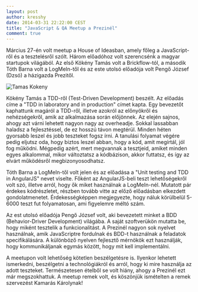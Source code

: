 ```yaml
---
layout: post
author: kresshy
date: 2014-03-31 22:22:00 CEST
title: "JavaScript & QA Meetup a Prezinél"
comment: true
---
```


Március 27-én volt meetup a House of Ideasban, amely főleg a JavaScript-ről és a tesztelésről szólt. Három előadóhoz volt szerencsénk a magyar startupok világából. Az első Kökény Tamás volt a Brickflow-tól, a második Tóth Barna volt a LogMeIn-től és az este utolsó előadója volt Pengő József (Dzsó) a házigazda Prezitől.

![Tamas Kokeny](//warp.sch.bme.hu/b42272783dc80d577b835513d131e869b44459b7/700)

Kökény Tamás a TDD-ről (Test-Driven Development) beszélt. Az előadás címe a "TDD in laboratory and in production" címet kapta. Egy bevezetőt kaphattunk magáról a TDD-ről, illetve azokról az előnyökről és nehézségekről, amik az alkalmazása során előjönnek. Az elején sajnos, ahogy azt várni lehetett nagyon nagy az overheadje. Sokkal lassabban haladsz a fejlesztéssel, de ez hosszú távon megtérül. Minden héten gyorsabb leszel és jobb teszteket fogsz írni. A tanulási folyamat végére pedig eljutsz oda, hogy biztos leszel abban, hogy a kód, amit megírtál, jól fog működni. Mégpedig azért, mert megvannak a tesztjeid, amiket minden egyes alkalommal, mikor változtatsz a kódbázison, akkor futtatsz, és így az elvárt működésről megbizonyosodhatsz.

Tóth Barna a LogMeIn-től volt jelen és az előadása a "Unit testing and TDD in AngularJS" nevet viselte. Főként az AngularJS-beli teszt lehetőségekről volt szó, illetve arról, hogy ők miket használnak a LogMeIn-nél. Mutatott pár érdekes kódrészletet, részben tovább vitte az előző előadásban elkezdett gondolatmenetet. Érdekességképpen megjegyezte, hogy náluk körülbelül 5-6000 teszt fut folyamatosan, ami figyelemre méltó szám.

Az est utolsó előadója Pengő József volt, aki bevezetett minket a BDD (Behavior-Driver Development) világába. A saját szoftverükön mutatta be, hogy miként tesztelik a funkcionalitást. A Prezinél nagyon sok nyelvet használnak, amik JavaScriptre fordulnak és BDD-t használnak a feladatok specifikálására. A különböző nyelven fejlesztő mérnökök ezt használják, hogy kommunikáljanak egymás között, hogy mit kell implementálni.

A meetupon volt lehetőség kötetlen beszélgetésre is. Ilyenkor lehetett ismerkedni, beszélgetni a technológiákról és arról, hogy ki mire használja az adott teszteket. Természetesen ételből se volt hiány, ahogy a Prezinél ezt már megszokhattuk. A meetup remek volt, és köszönjük ismételten a remek szervezést Kamarás Károlynak!
